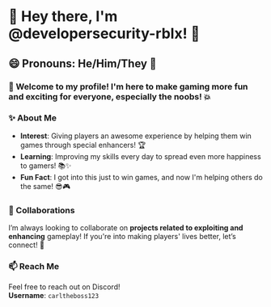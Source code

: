 # 🌟 Hey there, I'm @developersecurity-rblx! 🌟

## 😄 Pronouns: He/Him/They 🌈

### 👋 Welcome to my profile! I'm here to make gaming more **fun** and **exciting** for everyone, especially the **noobs**! 💥

### ✨ About Me
- **Interest**: Giving players an awesome experience by helping them win games through special enhancers! 🏆
- **Learning**: Improving my skills every day to spread even more happiness to gamers! 📚✨
- **Fun Fact**: I got into this just to win games, and now I'm helping others do the same! 😎🎮

### 💞️ Collaborations
I’m always looking to collaborate on **projects related to exploiting and enhancing** gameplay! If you're into making players' lives better, let’s connect! 🤝

### 📫 Reach Me
Feel free to reach out on Discord!  
**Username**: `carltheboss123`
